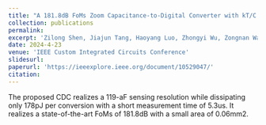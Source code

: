 ```yaml
---
title: "A 181.8dB FoMs Zoom Capacitance-to-Digital Converter with kT/C Noise Cancellation and Dead Band Operation"
collection: publications
permalink: 
excerpt: 'Zilong Shen, Jiajun Tang, Haoyang Luo, Zhongyi Wu, Zongnan Wang, Xing Zhang, Xiyuan Tang, Yuan Wang'
date: 2024-4-23
venue: 'IEEE Custom Integrated Circuits Conference'
slidesurl: 
paperurl: 'https://ieeexplore.ieee.org/document/10529047/'
citation: 
---
```


The proposed CDC realizes a 119-aF sensing resolution while dissipating only 178pJ per conversion with a short measurement time of 5.3us. It realizes a state-of-the-art FoMs of 181.8dB with a small area of 0.06mm2.
